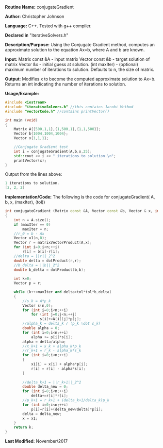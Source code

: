 **Routine Name:** conjugateGradient

**Author:** Christopher Johnson

**Language:** C++. Tested with g++ compiler.

**Declared in** "iterativeSolvers.h"

**Description/Purpose:** 
Using the Conjugate Gradient method, computes an approximate solution to the equation Ax=b, where A and b are known.

**Input:**
Matrix const &A - input matrix
Vector const &b - target solution of matrix
Vector &x - initial guess at solution.
(int maxIter) - (optional) maximum number of iterations to solution. Defaults to n, the size of matrix.


**Output:**
Modifies x to become the computed approximate solution to Ax=b.
Returns an int indicating the number of iterations to solution.

**Usage/Example:**

```C++
#include <iostream>
#include "iterativeSolvers.h" //this contains Jacobi Method
#include "vectorCode.h" //contains printVector()

int main (void)
{
	Matrix A{{500,1,1},{1,500,1},{1,1,500}};
	Vector b{1004,1004,1004};
	Vector x{1,1,1};

	//Conjugate Gradient test
	int i = conjugateGradient(A,b,x,25);
	std::cout << i << " iterations to solution.\n";
	printVector(x);
}
```
Output from the lines above:
```c++
1 iterations to solution.
[2, 2, 2]
```


**Implementation/Code:** The following is the code for conjugateGradient( A, b, x, (maxIter), (tol))
```c++
int conjugateGradient (Matrix const &A, Vector const &b, Vector & x, int maxIter, double tol)
{
	int n = A.size();
	if (maxIter == 0)
		maxIter = n;
	//r_0 = b - Ax
	Vector x1(n,0);
	Vector r = matrixVectorProduct(A,x);
	for (int i=0;i<n;++i)
		r[i] = b[i]-r[i];
	//delta = ||r||_2^2
	double delta = dotProduct(r,r);
	//b_delta = ||b||_2^2
	double b_delta = dotProduct(b,b);
	
	int k=0;
	Vector p = r;

	while (k++<maxIter and delta>tol*tol*b_delta)
	{
		//s_k = A*p_k
		Vector s(n,0);
		for (int i=0;i<n;++i)
			for (int j=0;j<n;++j)
				s[i]+=A[i][j]*p[j];
		//alpha_k = delta_k / (p_k \dot s_k)
		double alpha = 0;
		for (int i=0;i<n;++i)
			alpha += p[i]*s[i];
		alpha = delta/alpha;
		//x_k+1 = x_k + alpha_k*p_k
		//r_k+1 = r_k - alpha_k*s_k
		for (int i=0;i<n;++i)
		{
			x1[i] = x[i] + alpha*p[i];
			r[i] = r[i] - alpha*s[i];
		}
			
		//delta_k+1 = ||r_k+1||_2^2
		double delta_new = 0;
		for (int i=0;i<n;++i)
			delta+=r[i]*r[i];
		//p_k+1 = r_k+1 + (delta_k+1/delta_k)p_k
		for (int i=0;i<n;++i)
			p[i]=r[i]+(delta_new/delta)*p[i];
		delta = delta_new;
		x = x1;
	}
	return k;
}

```
**Last Modified:** November/2017

